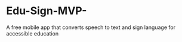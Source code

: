 # Edu-Sign-MVP-
A free mobile app that converts speech to text and sign language for accessible education
